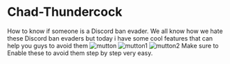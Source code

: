 # Chad-Thundercock
How to know if someone is a Discord ban evader.
We all know how we hate these Discord ban evaders but today i have some cool features that can help you guys to avoid them
![mutton](https://user-images.githubusercontent.com/78251263/109376496-dbc91180-78ea-11eb-8749-2d492b70f41f.png)
![mutton1](https://user-images.githubusercontent.com/78251263/109376499-dec40200-78ea-11eb-8e1c-983981ce7818.PNG)
![mutton2](https://user-images.githubusercontent.com/78251263/109376502-e1265c00-78ea-11eb-97d2-101bde93a426.PNG)
Make sure to Enable these to avoid them step by step very easy.
